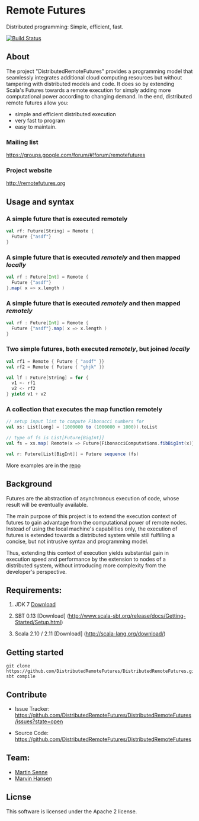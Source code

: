 # Remote Futures

Distributed programming: Simple, efficient, fast.

<!-- [![Build Status](https://secure.travis-ci.org/scala/async.png)](http://travis-ci.org/scala/async) -->
[![Build Status](https://travis-ci.org/DistributedRemoteFutures/DistributedRemoteFutures.svg?branch=master)](https://travis-ci.org/DistributedRemoteFutures/DistributedRemoteFutures)


## About

The project "DistributedRemoteFutures" provides a programming model that seamlessly integrates additional cloud computing resources
but without tampering with distributed models and code. It does so by extending Scala's Futures towards a remote execution for simply
adding more computational power according to changing demand. In the end, distributed remote futures allow you:
- simple and efficient distributed execution
- very fast to program
- easy to maintain.
 
### Mailing list
https://groups.google.com/forum/#!forum/remotefutures
### Project website
http://remotefutures.org

## Usage and syntax

### A simple future that is executed remotely
```scala
val rf: Future[String] = Remote {
  Future {"asdf"}
}
```

### A simple future that is executed *remotely* and then mapped *locally*
```scala
val rf : Future[Int] = Remote {
  Future {"asdf"}
}.map( x => x.length )
```

### A simple future that is executed *remotely* and then mapped *remotely*
```scala
val rf : Future[Int] = Remote {
  Future {"asdf"}.map( x => x.length )
}
```

### Two simple futures, both executed *remotely*, but joined *locally*
```scala
val rf1 = Remote { Future { "asdf" }}
val rf2 = Remote { Future { "ghjk" }}

val lf : Future[String] = for {
  v1 <- rf1
  v2 <- rf2
} yield v1 + v2
```

### A collection that executes the map function remotely
```scala
// setup input list to compute Fibonacci numbers for
val xs: List[Long] = (1000000 to (1000000 + 1000)).toList

// type of fs is List[Future[BigInt]]
val fs = xs.map( Remote(x => Future{FibonacciComputations.fibBigInt(x)}) )

val r: Future[List[BigInt]] = Future sequence (fs)
```

More examples are in the [repo](https://github.com/DistributedRemoteFutures/DistributedRemoteFutures/tree/master/src/main/scala/org/remotefutures/examples)



## Background

Futures are the abstraction of asynchronous execution of code, whose result will be eventually available.

The main purpose of this project is to extend the execution context of futures to gain advantage from the computational power of remote nodes.
Instead of using the local machine's capabilities only, the execution of futures is extended towards a distributed system
while still fulfilling a concise, but not intrusive syntax and programming model.

Thus, extending this context of execution yields substantial gain in execution speed and performance
by the extension to nodes of a distributed system, without introducing more complexity from the developer's perspective.


Requirements:
--------

1) JDK 7 [Download](http://www.oracle.com/technetwork/java/javase/downloads/jdk7-downloads-1880260.html)

2) SBT 0.13 [Download] (http://www.scala-sbt.org/release/docs/Getting-Started/Setup.html)

3) Scala 2.10 / 2.11 [Download] (http://scala-lang.org/download/)



## Getting started

    git clone https://github.com/DistributedRemoteFutures/DistributedRemoteFutures.git
    sbt compile


## Contribute
- Issue Tracker: https://github.com/DistributedRemoteFutures/DistributedRemoteFutures/issues?state=open

- Source Code: https://github.com/DistributedRemoteFutures/DistributedRemoteFutures


## Team:
* [Martin Senne](https://github.com/MartinSenne/)
* [Marvin Hansen](https://github.com/marvin-hansen)


## Licnse

This software is licensed under the Apache 2 license.


